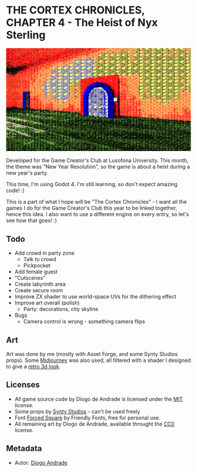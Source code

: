 # THE CORTEX CHRONICLES, CHAPTER 4 - The Heist of Nyx Sterling

![TitleImage](screenshots/screen01.png)

Developed for the Game Creator's Club at Lusofona University.
This month, the theme was "New Year Resolution", so the game is about a heist during a new year's party.

This time, I'm using Godot 4. I'm still learning, so don't expect amazing code! :)

This is a part of what I hope will be "The Cortex Chronicles" - I want all the games I do for the Game Creator's Club this year to be linked together, hence this idea.
I also want to use a different engine on every entry, so let's see how that goes! :)

## Todo

- Add crowd in party zone
  - Talk to crowd
  - Pickpocket
- Add female guest
- "Cutscenes"
- Create labyrinth area
- Create secure room
- Improve ZX shader to use world-space UVs for the dithering effect
- Improve art overall (polish)
  - Party: decorations, city skyline
- Bugs
  - Camera control is wrong - something camera flips

## Art

Art was done by me (mostly with Asset Forge, and some Synty Studios props).
Some [Midjourney] was also used, all filtered with a shader I designed to give a [retro 3d look].

## Licenses

- All game source code by Diogo de Andrade is licensed under the [MIT] license.
- Some props by [Synty Studios] - can't be used freely
- Font [Forced Square] by Friendly Fonts, free for personal use.
- All remaining art by Diogo de Andrade, available throught the [CC0] license.

## Metadata

- Autor: [Diogo Andrade]

[Diogo Andrade]:https://github.com/DiogoDeAndrade
[Midjourney]:https://www.midjourney.com/home/
[Synty Studios]:https://www.syntystudios.com/
[CC0]:https://creativecommons.org/publicdomain/zero/1.0/
[CC-BY 3.0]:https://creativecommons.org/licenses/by/3.0/
[Forced Square]:https://www.dafont.com/pt/forced-square.font
[retro 3d look]:https://github.com/DiogoDeAndrade/dithered_palette
[MIT]:LICENSE
